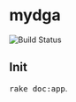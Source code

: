 # mydga

![Build Status](https://codeship.com/projects/f605bae0-0bc1-0133-44fb-0eb8b651a0f7/status?branch=master)

## Init

<tt>rake doc:app</tt>.
